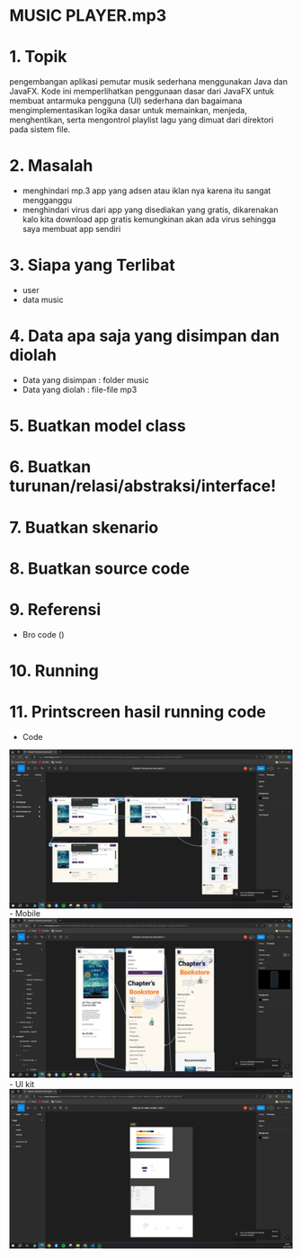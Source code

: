 <h1><b>MUSIC PLAYER.mp3</b></h1>

# 1. Topik
pengembangan aplikasi pemutar musik sederhana menggunakan Java dan JavaFX. Kode ini memperlihatkan penggunaan dasar dari JavaFX untuk membuat antarmuka pengguna (UI) sederhana dan bagaimana mengimplementasikan logika dasar untuk memainkan, menjeda, menghentikan, serta mengontrol playlist lagu yang dimuat dari direktori pada sistem file.

# 2. Masalah
- menghindari mp.3 app yang adsen atau iklan nya karena itu sangat mengganggu
- menghindari virus dari app yang disediakan yang gratis, dikarenakan kalo kita download app gratis kemungkinan akan ada virus sehingga saya membuat app sendiri

# 3. Siapa yang Terlibat
- user
- data music

# 4. Data apa saja yang disimpan dan diolah
- Data yang disimpan : folder music
- Data yang diolah   : file-file mp3

# 5. Buatkan model class



# 6. Buatkan turunan/relasi/abstraksi/interface!

# 7. Buatkan skenario

# 8. Buatkan source code

# 9. Referensi
- Bro code ()

# 10. Running 

# 11. Printscreen hasil running code
- Code
<img src="https://github.com/ZIDANIDROS/uas-dw/blob/main/screenshoot/desktop.JPG" alt="logo" align="TOP">
- Mobile
<img src="https://github.com/ZIDANIDROS/uas-dw/blob/main/screenshoot/mobile.JPG" alt="logo" align="bottom">
- UI kit
<img src="https://github.com/ZIDANIDROS/uas-dw/blob/main/screenshoot/uikit.JPG" alt="logo" align="bottom">
